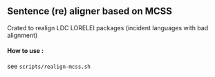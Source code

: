 ## Sentence (re) aligner based on MCSS

Crated to realign LDC LORELEI packages (incident languages with bad alignment)


#### How to use :
  see  `scripts/realign-mcss.sh`


